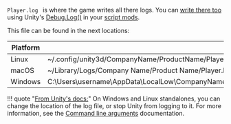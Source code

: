 `Player.log ` is where the game writes all there logs. You can [write there too](/guides/script-mods/debugging-script-mods/#logging) using Unity's [Debug.Log()](https://docs.unity3d.com/ScriptReference/Debug.Log.html) in your [script mods](/assets/dll-asset/).

This file can be found in the next locations:

| Platform | |
| - | - |
| Linux	| ~/.config/unity3d/CompanyName/ProductName/Player.log |
| macOS	| ~/Library/Logs/Company Name/Product Name/Player.log |
| Windows | C:\Users\username\AppData\LocalLow\CompanyName\ProductName\Player.log |

!!! quote "[From Unity's docs:](https://docs.unity3d.com/Manual/LogFiles.html)"
    On Windows and Linux standalones, you can change the location of the log file, or stop Unity from logging to it. For more information, see the [Command line arguments](https://docs.unity3d.com/Manual/CommandLineArguments.html) documentation.